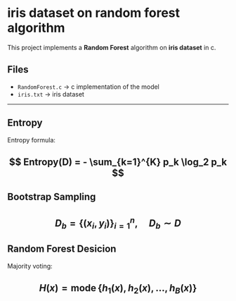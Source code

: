 # iris dataset on random forest algorithm

This project implements a **Random Forest** algorithm on **iris dataset** in c.

## Files

- `RandomForest.c` → c implementation of the model  
- `iris.txt` → iris dataset  
---

## Entropy

Entropy formula:

$$
Entropy(D) = - \sum_{k=1}^{K} p_k \log_2 p_k
$$
---

## Bootstrap Sampling

$$
D_b = \{ (x_i, y_i) \}_{i=1}^{n}, \quad D_b \sim D
$$
---

## Random Forest Desicion

Majority voting:

$$
H(x) = \operatorname{mode}\{ h_1(x), h_2(x), \dots, h_B(x) \}
$$
---